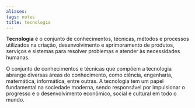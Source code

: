 ```yaml
---
aliases: 
tags: notes
title: tecnologia
---
```

**Tecnologia** é o conjunto de conhecimentos, técnicas, métodos e processos utilizados na criação, desenvolvimento e aprimoramento de produtos, serviços e sistemas para resolver problemas e atender às necessidades humanas. 

O conjunto de conhecimentos e técnicas que compõem a tecnologia abrange diversas áreas do conhecimento, como ciência, engenharia, matemática, informática, entre outras. A tecnologia tem um papel fundamental na sociedade moderna, sendo responsável por impulsionar o progresso e o desenvolvimento econômico, social e cultural em todo o mundo.